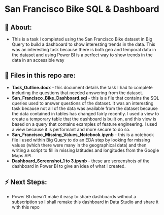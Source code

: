 # San Francisco Bike SQL & Dashboard 

## 💬 About:
- This is a task I completed using the San Francisco Bike dataset in Big Query to build a dashboard to show interesting trends in the data. This was an interesting task because there is both geo and temporal data in the dataset and using Power BI is a perfect way to show trends in the data in an accessible way

## 💾 Files in this repo are:
- **Task_Outline.docx** - this document details the task I had to complete including the questions that needed answering from the dataset.
- **San_Francisco_Bike_Dashboard.sql** - this is a file that contains the SQL queries used to answer questions of the dataset. It was an interesting task because not all of the data was available from the dataset because the data contained in tables has changed fairly recently. I used a view to create a temporary table that the dashboard is built on, and this view is based on a query that contains examples of feature engineering. I used a view because it is performant and more secure to do so.
- **San_Francisco_Missing_Values_Notebook.ipynb** - this is a notebook file I used within Big Query to do an EDA step by looking for missing values (which there were many in the geographical data) and then writing a script to fill in missing latitudes and longitudes from the Google Maps API.
- **Dashboard_Screenshot_1 to 3.ipynb** - these are screenshots of the dashboard in Power BI to give an idea of what I created.

## ⚡ Next Steps:
- Power BI doesn't make it easy to share dashboards without a subscription so I shall remake this dashboard in Data Studio and share it with this repo
